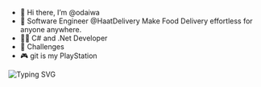 - 👋 Hi there, I’m @odaiwa
- 🌱 Software Engineer @HaatDelivery Make Food Delivery effortless for anyone anywhere.
- 👨‍💻 C# and .Net Developer
- 👀 Challenges
- 🎮 git is my PlayStation 

![Typing SVG](https://readme-typing-svg.herokuapp.com?color=%23F74A46&lines=Hi+there+%F0%9F%91%8B%2C+I+am+Odai;Welcome+to+My+Page!;Software+Engineer;Backend+Engineer;C+Sharp+and+.Net+Developer)
  <br>

